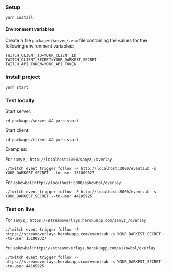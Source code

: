 ### Setup

```
yarn install
```

#### Environment variables

Create a file `packages/server/.env` file containing the values for the following environment variables:

```
TWITCH_CLIENT_ID=YOUR_CLIENT_ID
TWITCH_CLIENT_SECRET=YOUR_DARKEST_SECRET
TWITCH_API_TOKEN=YOUR_API_TOKEN
```

### Install project

```
yarn start
```

### Test locally

Start server:

```
cd packages/server && yarn start
```

Start client:

```
cd packages/client && yarn start
```

Examples:

For `samyz_`: `http://localhost:5000/samyz_/overlay`

```
./twitch event trigger follow -F http://localhost:3000/eventsub -s YOUR_DARKEST_SECRET --to-user 151809327
```

For `askowbol`: `http://localhost:5000/askowbol/overlay`

```
./twitch event trigger follow -F http://localhost:3000/eventsub -s YOUR_DARKEST_SECRET --to-user 44105925
```

### Test on live

For `samyz_`: `https://streamoverlays.herokuapp.com/samyz_/overlay`

```
./twitch event trigger follow -F https://streamoverlays.herokuapp.com/eventsub -s YOUR_DARKEST_SECRET --to-user 151809327
```

For `askowbol`: `https://streamoverlays.herokuapp.com/askowbol/overlay`

```
./twitch event trigger follow -F https://streamoverlays.herokuapp.com/eventsub -s YOUR_DARKEST_SECRET --to-user 44105925
```
